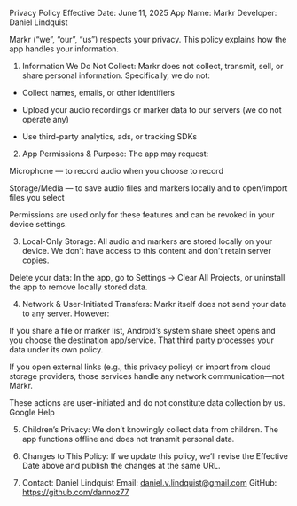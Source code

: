 Privacy Policy
Effective Date: June 11, 2025
App Name: Markr
Developer: Daniel Lindquist

Markr (“we”, “our”, “us”) respects your privacy. This policy explains how the app handles your information.

1) Information We Do Not Collect:
Markr does not collect, transmit, sell, or share personal information. Specifically, we do not:

- Collect names, emails, or other identifiers

- Upload your audio recordings or marker data to our servers (we do not operate any)

- Use third-party analytics, ads, or tracking SDKs

2) App Permissions & Purpose:
The app may request:

Microphone — to record audio when you choose to record

Storage/Media — to save audio files and markers locally and to open/import files you select

Permissions are used only for these features and can be revoked in your device settings.

3) Local-Only Storage:
All audio and markers are stored locally on your device. We don’t have access to this content and don’t retain server copies.

Delete your data: In the app, go to Settings → Clear All Projects, or uninstall the app to remove locally stored data.

4) Network & User-Initiated Transfers:
Markr itself does not send your data to any server. However:

If you share a file or marker list, Android’s system share sheet opens and you choose the destination app/service. That third party processes your data under its own policy.

If you open external links (e.g., this privacy policy) or import from cloud storage providers, those services handle any network communication—not Markr.

These actions are user-initiated and do not constitute data collection by us. 
Google Help

5) Children’s Privacy:
We don’t knowingly collect data from children. The app functions offline and does not transmit personal data.

6) Changes to This Policy:
If we update this policy, we’ll revise the Effective Date above and publish the changes at the same URL.

7) Contact:
Daniel Lindquist
Email: daniel.v.lindquist@gmail.com
GitHub: https://github.com/dannoz77
